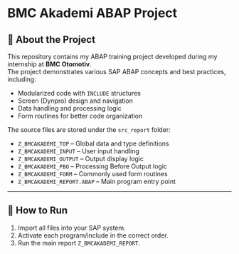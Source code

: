 # BMC Akademi ABAP Project  

## 📌 About the Project  

This repository contains my ABAP training project developed during my internship at **BMC Otomotiv**.  
The project demonstrates various SAP ABAP concepts and best practices, including:  

- Modularized code with `INCLUDE` structures  
- Screen (Dynpro) design and navigation  
- Data handling and processing logic  
- Form routines for better code organization  

The source files are stored under the `src_report` folder:  

- `Z_BMCAKADEMI_TOP` – Global data and type definitions  
- `Z_BMCAKADEMI_INPUT` – User input handling  
- `Z_BMCAKADEMI_OUTPUT` – Output display logic  
- `Z_BMCAKADEMI_PBO` – Processing Before Output logic  
- `Z_BMCAKADEMI_FORM` – Commonly used form routines  
- `Z_BMCAKADEMI_REPORT.ABAP` – Main program entry point  

---

## 🚀 How to Run  

1. Import all files into your SAP system.  
2. Activate each program/include in the correct order.  
3. Run the main report `Z_BMCAKADEMI_REPORT`.  
